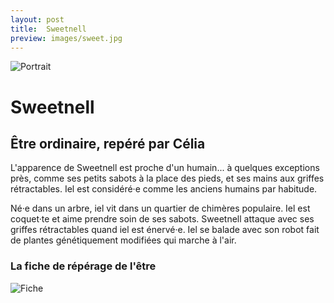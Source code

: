 ```yaml
---
layout: post
title:  Sweetnell
preview: images/sweet.jpg
---
```


![Portrait](/csf4/images/sweet.jpg)

# Sweetnell
## Être ordinaire, repéré par Célia
L'apparence de Sweetnell est proche d'un humain... à quelques exceptions près, comme ses petits sabots à la place des pieds, et ses mains aux griffes rétractables. Iel est considéré·e comme les anciens humains par habitude. 

Né·e dans un arbre, iel vit dans un quartier de chimères populaire. Iel est coquet·te et aime prendre soin de ses sabots. Sweetnell attaque avec ses griffes rétractables quand iel est énervé·e. Iel se balade avec son robot fait de plantes génétiquement modifiées  qui marche à l'air.




### La fiche de répérage de l'être

![Fiche](/csf4/images/fiche_sweetnell.jpeg)